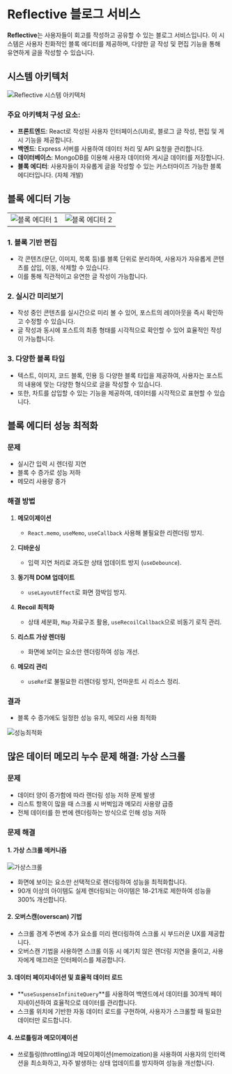 # Reflective 블로그 서비스

**Reflective**는 사용자들이 회고를 작성하고 공유할 수 있는 블로그 서비스입니다. 이 시스템은 사용자 친화적인 블록 에디터를 제공하며, 다양한 글 작성 및 편집 기능을 통해 유연하게 글을 작성할 수 있습니다.

## 시스템 아키텍처

![Reflective 시스템 아키텍처](https://assetkungya.s3.ap-northeast-2.amazonaws.com/reflective.png)

### 주요 아키텍처 구성 요소:

- **프론트엔드**: React로 작성된 사용자 인터페이스(UI)로, 블로그 글 작성, 편집 및 게시 기능을 제공합니다.
- **백엔드**: Express 서버를 사용하여 데이터 처리 및 API 요청을 관리합니다.
- **데이터베이스**: MongoDB를 이용해 사용자 데이터와 게시글 데이터를 저장합니다.
- **블록 에디터**: 사용자들이 자유롭게 글을 작성할 수 있는 커스터마이즈 가능한 블록 에디터입니다. (자체 개발)

## 블록 에디터 기능

<table>
  <tr>
    <td><img src="https://assetkungya.s3.ap-northeast-2.amazonaws.com/%E1%84%82%E1%85%A1%E1%84%8B%E1%85%B4-%E1%84%83%E1%85%A9%E1%86%BC%E1%84%8B%E1%85%A7%E1%86%BC%E1%84%89%E1%85%A1%E1%86%BC-3.gif" alt="블록 에디터 1" /></td>
    <td><img src="https://assetkungya.s3.ap-northeast-2.amazonaws.com/%E1%84%82%E1%85%A1%E1%84%8B%E1%85%B4-%E1%84%83%E1%85%A9%E1%86%BC%E1%84%8B%E1%85%A7%E1%86%BC%E1%84%89%E1%85%A1%E1%86%BC-4.gif" alt="블록 에디터 2" /></td>
  </tr>
</table>

### 1. **블록 기반 편집**

- 각 콘텐츠(문단, 이미지, 목록 등)를 블록 단위로 분리하여, 사용자가 자유롭게 콘텐츠를 삽입, 이동, 삭제할 수 있습니다.
- 이를 통해 직관적이고 유연한 글 작성이 가능합니다.

### 2. **실시간 미리보기**

- 작성 중인 콘텐츠를 실시간으로 미리 볼 수 있어, 포스트의 레이아웃을 즉시 확인하고 수정할 수 있습니다.
- 글 작성과 동시에 포스트의 최종 형태를 시각적으로 확인할 수 있어 효율적인 작성이 가능합니다.

### 3. **다양한 블록 타입**

- 텍스트, 이미지, 코드 블록, 인용 등 다양한 블록 타입을 제공하여, 사용자는 포스트의 내용에 맞는 다양한 형식으로 글을 작성할 수 있습니다.
- 또한, 차트를 삽입할 수 있는 기능을 제공하여, 데이터를 시각적으로 표현할 수 있습니다.

## 블록 에디터 성능 최적화

### 문제

- 실시간 입력 시 렌더링 지연
- 블록 수 증가로 성능 저하
- 메모리 사용량 증가

### 해결 방법

1. **메모이제이션**

   - `React.memo`, `useMemo`, `useCallback` 사용해 불필요한 리렌더링 방지.

2. **디바운싱**

   - 입력 지연 처리로 과도한 상태 업데이트 방지 (`useDebounce`).

3. **동기적 DOM 업데이트**

   - `useLayoutEffect`로 화면 깜박임 방지.

4. **Recoil 최적화**

   - 상태 세분화, `Map` 자료구조 활용, `useRecoilCallback`으로 비동기 로직 관리.

5. **리스트 가상 렌더링**

   - 화면에 보이는 요소만 렌더링하여 성능 개선.

6. **메모리 관리**
   - `useRef`로 불필요한 리렌더링 방지, 언마운트 시 리소스 정리.

### 결과

- 블록 수 증가에도 일정한 성능 유지, 메모리 사용 최적화

![성능최적화](https://assetkungya.s3.ap-northeast-2.amazonaws.com/%E1%84%89%E1%85%B3%E1%84%8F%E1%85%B3%E1%84%85%E1%85%B5%E1%86%AB%E1%84%89%E1%85%A3%E1%86%BA+2025-03-14+%E1%84%8B%E1%85%A9%E1%84%92%E1%85%AE+11.45.12.png)

## 많은 데이터 메모리 누수 문제 해결: 가상 스크롤

### 문제

- 데이터 양이 증가함에 따라 렌더링 성능 저하 문제 발생
- 리스트 항목이 많을 때 스크롤 시 버벅임과 메모리 사용량 급증
- 전체 데이터를 한 번에 렌더링하는 방식으로 인해 성능 저하

### 문제 해결

#### 1. **가상 스크롤 메커니즘**

![가상스크롤](https://assetkungya.s3.ap-northeast-2.amazonaws.com/image-1.png)

- 화면에 보이는 요소만 선택적으로 렌더링하여 성능을 최적화합니다.
- 90개 이상의 아이템도 실제 렌더링되는 아이템은 18-21개로 제한하여 성능을 300% 개선합니다.

#### 2. **오버스캔(overscan) 기법**

- 스크롤 경계 주변에 추가 요소를 미리 렌더링하여 스크롤 시 부드러운 UX를 제공합니다.
- 오버스캔 기법을 사용하면 스크롤 이동 시 예기치 않은 렌더링 지연을 줄이고, 사용자에게 매끄러운 인터페이스를 제공합니다.

#### 3. **데이터 페이지네이션 및 효율적 데이터 로드**

- **`useSuspenseInfiniteQuery`**를 사용하여 백엔드에서 데이터를 30개씩 페이지네이션하여 효율적으로 데이터를 관리합니다.
- 스크롤 위치에 기반한 자동 데이터 로드를 구현하여, 사용자가 스크롤할 때 필요한 데이터만 로드합니다.

#### 4. **쓰로틀링과 메모이제이션**

- 쓰로틀링(throttling)과 메모이제이션(memoization)을 사용하여 사용자의 인터랙션을 최소화하고, 자주 발생하는 상태 업데이트를 방지하여 성능을 개선합니다.
